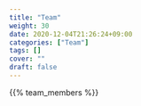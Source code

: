 ```yaml
---
title: "Team"
weight: 30
date: 2020-12-04T21:26:24+09:00
categories: ["Team"]
tags: []
cover: ""
draft: false
---
```


{{% team_members %}}
